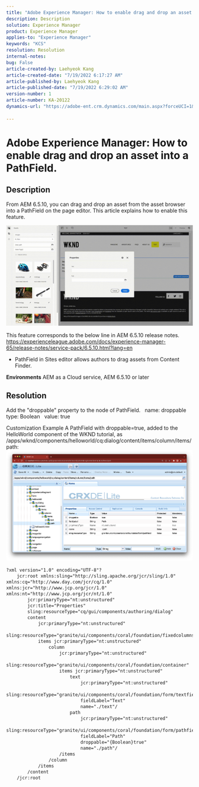 ```yaml
---
title: "Adobe Experience Manager: How to enable drag and drop an asset into a PathField."
description: Description
solution: Experience Manager
product: Experience Manager
applies-to: "Experience Manager"
keywords: "KCS"
resolution: Resolution
internal-notes: 
bug: False
article-created-by: Laehyeok Kang
article-created-date: "7/19/2022 6:17:27 AM"
article-published-by: Laehyeok Kang
article-published-date: "7/19/2022 6:29:02 AM"
version-number: 1
article-number: KA-20122
dynamics-url: "https://adobe-ent.crm.dynamics.com/main.aspx?forceUCI=1&pagetype=entityrecord&etn=knowledgearticle&id=a9f6e173-2a07-ed11-82e4-00224808e483"

---
```

# Adobe Experience Manager: How to enable drag and drop an asset into a PathField.

## Description


From AEM 6.5.10, you can drag and drop an asset from the asset browser into a PathField on the page editor.
 This article explains how to enable this feature.

![](assets/___e3b9eeff-2b07-ed11-82e4-00224808e483___.gif)

This feature corresponds to the below line in AEM 6.5.10 release notes.
 https://experienceleague.adobe.com/docs/experience-manager-65/release-notes/service-pack/6.5.10.html?lang=en

- PathField in Sites editor allows authors to drag assets from Content Finder.


<b>Environments</b>
 AEM as a Cloud service, AEM 6.5.10 or later


## Resolution


Add the "droppable" property to the node of PathField.
  name: droppable
  type: Boolean
  value: true

Customization Example
A PathField with droppable=true, added to the HelloWorld component of the WKND tutorial, as /apps/wknd/components/helloworld/cq:dialog/content/items/column/items/path: 
![](assets/6106400f-2b07-ed11-82e4-00224808e483.png)




```
?xml version="1.0" encoding="UTF-8"?
    jcr:root xmlns:sling="http://sling.apache.org/jcr/sling/1.0" xmlns:cq="http://www.day.com/jcr/cq/1.0" xmlns:jcr="http://www.jcp.org/jcr/1.0" xmlns:nt="http://www.jcp.org/jcr/nt/1.0"
        jcr:primaryType="nt:unstructured"
        jcr:title="Properties"
        sling:resourceType="cq/gui/components/authoring/dialog"
        content
            jcr:primaryType="nt:unstructured"
            sling:resourceType="granite/ui/components/coral/foundation/fixedcolumns"
            items jcr:primaryType="nt:unstructured"
                column
                    jcr:primaryType="nt:unstructured"
                    sling:resourceType="granite/ui/components/coral/foundation/container"
                    items jcr:primaryType="nt:unstructured"
                        text
                            jcr:primaryType="nt:unstructured"
                            sling:resourceType="granite/ui/components/coral/foundation/form/textfield"
                            fieldLabel="Text"
                            name="./text"/
                        path
                            jcr:primaryType="nt:unstructured"
                            sling:resourceType="granite/ui/components/coral/foundation/form/pathfield"
                            fieldLabel="Path"
                            droppable="{Boolean}true"
                            name="./path"/
                    /items
                /column
            /items
        /content
    /jcr:root
```


